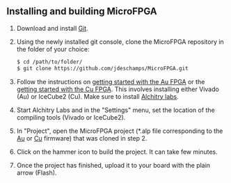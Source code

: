 ## Installing and building MicroFPGA



1. Download and install [Git](https://git-scm.com/downloads).

2. Using the newly installed git console, clone the MicroFPGA repository in the folder of your choice:

   ```bash
   $ cd /path/to/folder/
   $ git clone https://github.com/jdeschamps/MicroFPGA.git
   ```

3. Follow the instructions on [getting started with the Au FPGA](https://alchitry.com/blogs/tutorials/getting-started-with-the-au) or the [getting started with the Cu FPGA](https://alchitry.com/blogs/tutorials/getting-started-with-the-cu). This involves installing either Vivado (Au) or IceCube2 (Cu). Make sure to install [Alchitry labs](https://alchitry.com/pages/alchitry-labs).

4. Start Alchitry Labs and in the "Settings" menu, set the location of the compiling tools (Vivado or IceCube2).

5. In "Project", open the MicroFPGA project (*.alp file corresponding to the [Au](https://github.com/jdeschamps/MicroFPGA/tree/master/Au_firmware) or [Cu](https://github.com/jdeschamps/MicroFPGA/tree/master/Cu_firmware) firmware) that was cloned in step 2. 

6. Click on the hammer icon to build the project. It can take few minutes.

7. Once the project has finished, upload it to your board with the plain arrow (Flash).


